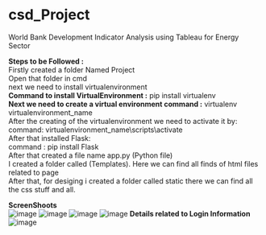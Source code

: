 # csd_Project
World Bank Development Indicator Analysis using Tableau for Energy Sector


**Steps to be Followed :**<br>
Firstly created a folder Named Project<br>
Open that folder in cmd<br>
next we need to install virtualenvironment <br>
**Command to install VirtualEnvironment :** pip install virtualenv<br>
**Next we need to create a virtual environment command :**  virtualenv virtualenvironment_name<br>
After the creating of the virtualenvironment we need to activate it by:<br>
  command: virtualenvironment_name\scripts\activate<br>
After that installed Flask:<br>
command : pip install Flask<br>
After that created a file name app.py (Python file)<br>
I created a folder called (Templates). Here we can find all finds of html files related to page<br>
After that, for desiging i created a folder called static there we can find all the css stuff and all.<br>

**ScreenShoots**<br>
![image](https://github.com/Balaji-Amjuri/CSD_PROJECT/assets/123747262/436bbf0e-56b2-498c-ba69-ea946646971c)
![image](https://github.com/Balaji-Amjuri/CSD_PROJECT/assets/123747262/eb9c1fcf-ab39-4b54-b3bb-fdfc16abffb3)
![image](https://github.com/Balaji-Amjuri/CSD_PROJECT/assets/123747262/1e0057c0-0bed-4762-b074-0cc5dddd306d)
![image](https://github.com/Balaji-Amjuri/CSD_PROJECT/assets/123747262/11c6f1b4-e4be-413f-8e48-e622e2953df4)
**Details related to Login Information**
![image](https://github.com/Balaji-Amjuri/CSD_PROJECT/assets/123747262/bd5636f9-b340-49d3-8702-5e2e0c10ab50)







